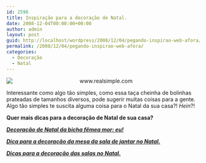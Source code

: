 ```yaml
---
id: 2596
title: Inspiração para a decoração de Natal.
date: 2008-12-04T00:00:00+00:00
author: admin
layout: post
guid: http://localhost/wordpress/2008/12/04/pegando-inspirao-web-afora/
permalink: /2008/12/04/pegando-inspirao-web-afora/
categories:
  - Decoração
  - Natal
---
```

<p style="text-align: center;">
  <img class="aligncenter" style="display: block; float: none; margin-left: auto; margin-right: auto;" title="www.realsimple.com" src="http://img.timeinc.net/realsimple/i/p/Dec06/1206_holdecorating_10.jpg" alt="www.realsimple.com" />
</p>

<p style="text-align: left;">
  Interessante como algo tão simples, como essa taça cheinha de bolinhas prateadas de tamanhos diversos, pode sugerir muitas coisas para a gente. Algo tão simples te suscita alguma coisa para o Natal da sua casa?! <em>Hein</em>?!
</p>

<p style="text-align: left;">
  <strong>Quer mais dicas para a decoração de Natal de sua casa?</strong>
</p>

<p style="text-align: left;">
  <strong><em><a href="http://www.trololodemulher.com.br/2009/12/17/decoracao-de-natal/" target="_self">Decoração de Natal da bicha fêmea mor: eu!</a></em></strong>
</p>

<p style="text-align: left;">
  <strong><em><a href="http://www.trololodemulher.com.br/2009/12/10/decoracao-da-mesa-de-natal/" target="_self">Dica para a decoração da mesa da sala de jantar no Natal.</a></em></strong>
</p>

<p style="text-align: left;">
  <strong><em><a href="http://www.trololodemulher.com.br/2009/12/01/dicas-decoracao-de-natal/" target="_self">Dicas para a decoração das salas no Natal.</a></em></strong>
</p>

<p style="text-align: center;">
   
</p>